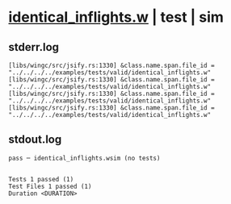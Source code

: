 # [identical_inflights.w](../../../../../examples/tests/valid/identical_inflights.w) | test | sim

## stderr.log
```log
[libs/wingc/src/jsify.rs:1330] &class.name.span.file_id = "../../../../examples/tests/valid/identical_inflights.w"
[libs/wingc/src/jsify.rs:1330] &class.name.span.file_id = "../../../../examples/tests/valid/identical_inflights.w"
[libs/wingc/src/jsify.rs:1330] &class.name.span.file_id = "../../../../examples/tests/valid/identical_inflights.w"
[libs/wingc/src/jsify.rs:1330] &class.name.span.file_id = "../../../../examples/tests/valid/identical_inflights.w"
```

## stdout.log
```log
pass ─ identical_inflights.wsim (no tests)
 
 
Tests 1 passed (1)
Test Files 1 passed (1)
Duration <DURATION>
```

